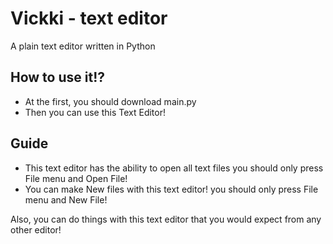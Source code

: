 # Vickki - text editor
A plain text editor written in Python
## How to use it!?
- At the first, you should download main.py
- Then you can use this Text Editor!
## Guide
- This text editor has the ability to open all text files you should only press File menu and Open File!
- You can make New files with this text editor! you should only press File menu and New File!

Also, you can do things with this text editor that you would expect from any other editor!
